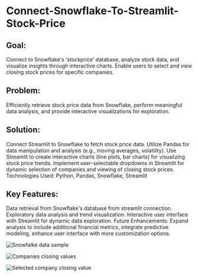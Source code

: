 # Connect-Snowflake-To-Streamlit-Stock-Price

## Goal: 
Connect to Snowflake's 'stockprice' database, analyze stock data, and visualize insights through interactive charts. Enable users to select and view closing stock prices for specific companies.

## Problem: 
Efficiently retrieve stock price data from Snowflake, perform meaningful data analysis, and provide interactive visualizations for exploration.

## Solution:

Connect Streamlit to Snowflake to fetch stock price data.
Utilize Pandas for data manipulation and analysis (e.g., moving averages, volatility).
Use Streamlit to create interactive charts (line plots, bar charts) for visualizing stock price trends.
Implement user-selectable dropdowns in Streamlit for dynamic selection of companies and viewing of closing stock prices.
Technologies Used: Python, Pandas, Snowflake, Streamlit

## Key Features:

Data retrieval from Snowflake's database from streamlit connection.
Exploratory data analysis and trend visualization.
Interactive user interface with Streamlit for dynamic data exploration.
Future Enhancements: Expand analysis to include additional financial metrics, integrate predictive modeling, enhance user interface with more customization options.

![Snowfalke data sample](https://github.com/Raghukarn/Connect-Snowflake-To-Streamlit-Stock-Price/assets/119719960/851a6a82-b3a8-4d9c-9dc5-f4cb31b2fb77)

![Companies closing values](https://github.com/Raghukarn/Connect-Snowflake-To-Streamlit-Stock-Price/assets/119719960/610de654-ecb2-41cc-9f8e-41544dcab8af)

![Selected company closing value](https://github.com/Raghukarn/Connect-Snowflake-To-Streamlit-Stock-Price/assets/119719960/9df09ddd-8bd4-423b-a95d-268581e986c2)



